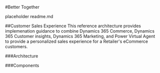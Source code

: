 #Better Together 

placeholder readme.md

##Customer Sales Experience
This reference architecture provides implemenation guidance to combine Dynamics 365 Commerce, Dynamics 365 Customer insights, Dynamics 365 Marketing, and Power Virtual Agent to provide a personalized sales experience for a Retailer's eCommerce customers.

###Architecture

###Components

